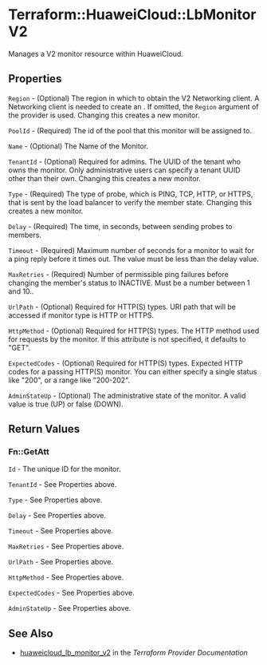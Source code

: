 # Terraform::HuaweiCloud::LbMonitorV2

Manages a V2 monitor resource within HuaweiCloud.

## Properties

`Region` - (Optional) The region in which to obtain the V2 Networking client. A Networking client is needed to create an . If omitted, the `Region` argument of the provider is used. Changing this creates a new monitor.

`PoolId` - (Required) The id of the pool that this monitor will be assigned to.

`Name` - (Optional) The Name of the Monitor.

`TenantId` - (Optional) Required for admins. The UUID of the tenant who owns the monitor.  Only administrative users can specify a tenant UUID other than their own. Changing this creates a new monitor.

`Type` - (Required) The type of probe, which is PING, TCP, HTTP, or HTTPS, that is sent by the load balancer to verify the member state. Changing this creates a new monitor.

`Delay` - (Required) The time, in seconds, between sending probes to members.

`Timeout` - (Required) Maximum number of seconds for a monitor to wait for a ping reply before it times out. The value must be less than the delay value.

`MaxRetries` - (Required) Number of permissible ping failures before changing the member's status to INACTIVE. Must be a number between 1 and 10..

`UrlPath` - (Optional) Required for HTTP(S) types. URI path that will be accessed if monitor type is HTTP or HTTPS.

`HttpMethod` - (Optional) Required for HTTP(S) types. The HTTP method used for requests by the monitor. If this attribute is not specified, it defaults to "GET".

`ExpectedCodes` - (Optional) Required for HTTP(S) types. Expected HTTP codes for a passing HTTP(S) monitor. You can either specify a single status like "200", or a range like "200-202".

`AdminStateUp` - (Optional) The administrative state of the monitor. A valid value is true (UP) or false (DOWN).


## Return Values

### Fn::GetAtt

`Id` - The unique ID for the monitor.

`TenantId` - See Properties above.

`Type` - See Properties above.

`Delay` - See Properties above.

`Timeout` - See Properties above.

`MaxRetries` - See Properties above.

`UrlPath` - See Properties above.

`HttpMethod` - See Properties above.

`ExpectedCodes` - See Properties above.

`AdminStateUp` - See Properties above.

## See Also

* [huaweicloud_lb_monitor_v2](https://www.terraform.io/docs/providers/huaweicloud/r/lb_monitor_v2.html) in the _Terraform Provider Documentation_